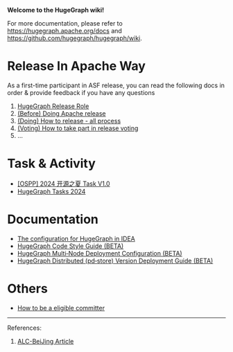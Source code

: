 **Welcome to the HugeGraph wiki!**

For more documentation, please refer to https://hugegraph.apache.org/docs and https://github.com/hugegraph/hugegraph/wiki.

# Release In Apache Way 

As a first-time participant in ASF release, you can read the following docs in order & provide feedback if you have any questions

1. [HugeGraph Release Role](https://github.com/apache/incubator-hugegraph/wiki/HugeGraph-Release-Role)
2. [(Before) Doing Apache release](https://github.com/apache/incubator-hugegraph/wiki/Apache-%E5%8F%91%E7%89%88%E6%B3%A8%E6%84%8F%E4%BA%8B%E9%A1%B9)
3. [(Doing) How to release - all process](https://github.com/apache/incubator-hugegraph/wiki/ASF-Release-Guidance-V2.0)
4. [(Voting) How to take part in release voting](https://github.com/apache/incubator-hugegraph/wiki/Release-Voting)
5. ...


# Task & Activity

- [[OSPP] 2024 开源之夏 Task V1.0](https://github.com/apache/incubator-hugegraph/wiki/OSPP2024)
- [HugeGraph Tasks 2024](https://github.com/apache/incubator-hugegraph/wiki/HugeGraph-Tasks-2024)

# Documentation

- [The configuration for HugeGraph in IDEA](https://github.com/apache/incubator-hugegraph/wiki/The-style-config-for-HugeGraph-in-IDEA)
- [HugeGraph Code Style Guide (BETA)](https://github.com/apache/incubator-hugegraph/wiki/HugeGraph-Code-Style-Guide)
- [HugeGraph Multi‐Node Deployment Configuration (BETA)](https://github.com/apache/incubator-hugegraph/wiki/HugeGraph-Multi%E2%80%90Node-Deployment-Configuration)
- [HugeGraph Distributed (pd‐store) Version Deployment Guide (BETA)
](https://github.com/apache/incubator-hugegraph/wiki/HugeGraph-Distributed-(pd%E2%80%90store)-Version-Deployment-Guide)

# Others

- [How to be a eligible committer](https://github.com/apache/incubator-hugegraph/wiki/How-to-be-a-eligible-committer)

---

References:

1. [ALC-BeiJing Article](https://alc-beijing.github.io/alc-site/post/apache-policy/asf-release-notes/)